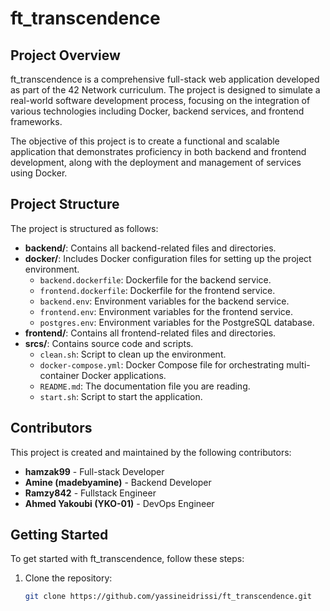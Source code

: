 # ft_transcendence

## Project Overview

ft_transcendence is a comprehensive full-stack web application developed as part of the 42 Network curriculum. The project is designed to simulate a real-world software development process, focusing on the integration of various technologies including Docker, backend services, and frontend frameworks.

The objective of this project is to create a functional and scalable application that demonstrates proficiency in both backend and frontend development, along with the deployment and management of services using Docker.

## Project Structure

The project is structured as follows:

- **backend/**: Contains all backend-related files and directories.
- **docker/**: Includes Docker configuration files for setting up the project environment.
  - `backend.dockerfile`: Dockerfile for the backend service.
  - `frontend.dockerfile`: Dockerfile for the frontend service.
  - `backend.env`: Environment variables for the backend service.
  - `frontend.env`: Environment variables for the frontend service.
  - `postgres.env`: Environment variables for the PostgreSQL database.
- **frontend/**: Contains all frontend-related files and directories.
- **srcs/**: Contains source code and scripts.
  - `clean.sh`: Script to clean up the environment.
  - `docker-compose.yml`: Docker Compose file for orchestrating multi-container Docker applications.
  - `README.md`: The documentation file you are reading.
  - `start.sh`: Script to start the application.

## Contributors

This project is created and maintained by the following contributors:

- **hamzak99** - Full-stack Developer
- **Amine (madebyamine)** - Backend Developer
- **Ramzy842** - Fullstack Engineer
- **Ahmed Yakoubi (YKO-01)** - DevOps Engineer

## Getting Started

To get started with ft_transcendence, follow these steps:

1. Clone the repository:
   ```bash
   git clone https://github.com/yassineidrissi/ft_transcendence.git
